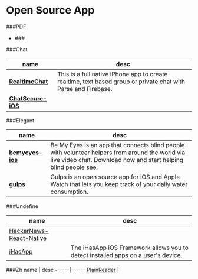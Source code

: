 # Open Source App

###PDF

* ###[]()


###Chat

| name | desc |
|------|------|
| **[RealtimeChat](https://github.com/relatedcode/RealtimeChat)** |This is a full native iPhone app to create realtime, text based group or private chat with Parse and Firebase.
|**[ChatSecure-iOS](https://github.com/ChatSecure/ChatSecure-iOS)**||

###Elegant

| name | desc |
|------|------|
|**[bemyeyes-ios](https://github.com/bemyeyes/bemyeyes-ios)** | Be My Eyes is an app that connects blind people with volunteer helpers from around the world via live video chat. Download now and start helping blind people see.|
|**[gulps](https://github.com/FancyPixel/gulps)**|Gulps is an open source app for iOS and Apple Watch that lets you keep track of your daily water consumption.|


###Undefine

 name | desc
------|------
[HackerNews-React-Native](https://github.com/iSimar/HackerNews-React-Native) |
[iHasApp](https://github.com/danielamitay/iHasApp) | The iHasApp iOS Framework allows you to detect installed apps on a user's device.


###Zh
 name | desc
------|------
[PlainReader](https://github.com/guojiubo/PlainReader) |

